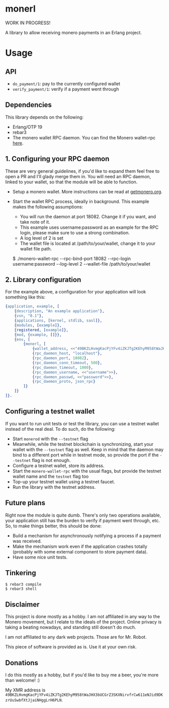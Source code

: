 # monerl

WORK IN PROGRESS!

A library to allow receiving monero payments in an Erlang project.

# Usage

## API

- `do_payment/1`: pay to the currently configured wallet
- `verify_payment/1`: verify if a payment went through

## Dependencies

This library depends on the following:

- Erlang/OTP 19
- rebar3
- The monero wallet RPC daemon. You can find the Monero wallet-rpc [here](https://getmonero.org/downloads/).

## 1. Configuring your RPC daemon

These are very general guidelines, if you'd like to expand them feel free to open a PR and I'll glady merge them in.
You will need an RPC daemon, linked to your wallet, so that the module will be able to function.

- Setup a monero wallet. More instructions can be read at [getmonero.org](https://getmonero.org).
- Start the wallet RPC process, ideally in background. This example makes the following assumptions:
    - You will run the daemon at port 18082. Change it if you want, and take note of it.
    - This example uses username:password as an example for the RPC login, please make sure to use a strong combination.
    - A log level of 2 is set
    - The wallet file is located at /path/to/your/wallet, change it to your wallet file path.


    $ ./monero-wallet-rpc --rpc-bind-port 18082 --rpc-login username:password --log-level 2 --wallet-file /path/to/your/wallet

## 2. Library configuration
For the example above, a configuration for your application will look something like this:

```erlang
{application, example, [
    {description, "An example application"},
    {vsn, "0.1"},
    {applications, [kernel, stdlib, sasl]},
    {modules, [example]},
    {registered, [example]},
    {mod, {example, []}},
    {env, [
        {monerl, [
            {wallet_address, <<"49BKZLHvmgKacPjYFv4iZKJTg2KEhyM958tWaJHX3bUCGrZ3SKXNirvfrCw611eNJid9DKzrUuSwbfXtJjaiNHggLrH6PLN">>},
            {rpc_daemon_host, "localhost"},
            {rpc_daemon_port, 18082},
            {rpc_daemon_conn_timeout, 500},
            {rpc_daemon_timeout, 1000},
            {rpc_daemon_username, <<"username">>},
            {rpc_daemon_passwd, <<"password">>},
            {rpc_daemon_proto, json_rpc}
        ]}
    ]}
]}.
```

## Configuring a testnet wallet

If you want to run unit tests or test the library, you can use a testnet wallet instead of the real deal.
To do such, do the following:
* Start `monerod` with the `--testnet` flag
* Meanwhile, while the testnet blockchain is synchronizing, start your wallet with the `--testnet` flag as well. Keep in mind that the daemon may bind to a different port while in testnet mode, so provide the port if the `--testnet` flag is not enough.
* Configure a testnet wallet, store its address.
* Start the `monero-wallet-rpc` with the usual flags, but provide the testnet wallet name and the `testnet` flag too
* Top-up your testnet wallet using a testnet faucet.
* Run the library with the testnet address.

## Future plans

Right now the module is quite dumb. There's only two operations available, your application still has the burden to verify if payment went through, etc. So, to make things better, this should be done:
- Build a mechanism for asynchronously notifying a process if a payment was received.
- Make the mechanism work even if the application crashes totally (probably with some external component to store payment data).
- Have some nice unit tests.

## Tinkering

    $ rebar3 compile
    $ rebar3 shell

## Disclaimer

This project is done mostly as a hobby. I am not affiliated in any way to the Monero movement, but I relate to the ideals of the project. Online privacy is taking a beating nowadays, and standing still doesn't do much.

I am not affiliated to any dark web projects. Those are for Mr. Robot.

This piece of software is provided as is. Use it at your own risk.

## Donations

I do this mostly as a hobby, but if you'd like to buy me a beer, you're more than welcome! :)

My XMR address is `49BKZLHvmgKacPjYFv4iZKJTg2KEhyM958tWaJHX3bUCGrZ3SKXNirvfrCw611eNJid9DKzrUuSwbfXtJjaiNHggLrH6PLN`.